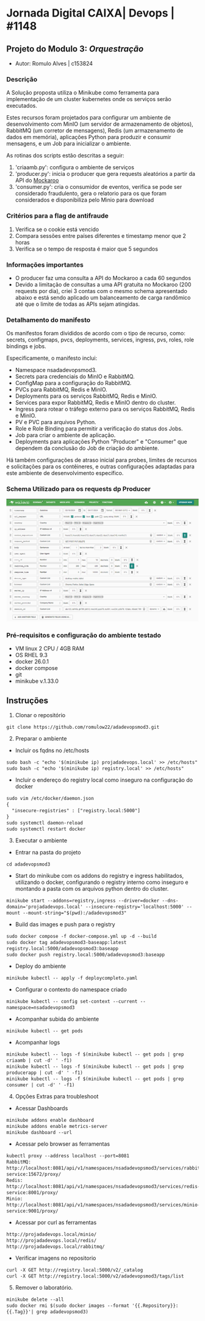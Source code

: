 # Jornada Digital CAIXA| Devops | #1148

## Projeto do Modulo 3: *Orquestração*

- Autor: Romulo Alves | c153824

### Descrição

A Solução proposta utiliza o Minikube como ferramenta para implementação de um cluster kubernetes onde os serviços serão executados.

Estes recursos foram projetados para configurar um ambiente de desenvolvimento  com MinIO (um servidor de armazenamento de objetos), RabbitMQ (um corretor de mensagens), Redis (um armazenamento de dados em memória), aplicações Python para produzir e consumir mensagens, e um Job para inicializar o ambiente.

As rotinas dos scripts estão descritas a seguir:

1. 'criaamb.py': configura o ambiente de serviços
2. 'producer.py': inicia o producer que gera requests aleatórios a partir da API do [Mockaroo](https://mockaroo.com/)
3. 'consumer.py': cria o consumidor de eventos, verifica se pode ser considerado fraudulento, gera o relatorio para os que foram considerados e disponibiliza pelo Minio para download

### Critérios para a flag de antifraude

1. Verifica se o cookie está vencido
2. Compara sessões entre países diferentes e timestamp menor que 2 horas 
3. Verifica se o tempo de resposta é maior que 5 segundos

### Informações importantes

- O producer faz uma consulta a API do Mockaroo a cada 60 segundos
- Devido a limitação de consultas a uma API gratuita no Mockaroo (200 requests por dia), criei 3 contas com o mesmo schema apresentado abaixo e está sendo aplicado um balanceamento de carga randômico até que o limite de todas as APIs sejam atingidas.

### Detalhamento do manifesto

Os manifestos foram divididos de acordo com o tipo de recurso, como: secrets, configmaps, pvcs, deployments, services, ingress, pvs, roles, role bindings e jobs.

Especificamente, o manifesto inclui:

*  Namespace nsadadevopsmod3.
*  Secrets para credenciais do MinIO e RabbitMQ.
*  ConfigMap para a configuração do RabbitMQ.
*  PVCs para RabbitMQ, Redis e MinIO.
*  Deployments para os serviços RabbitMQ, Redis e MinIO.
*  Services para expor RabbitMQ, Redis e MinIO dentro do cluster.
*  Ingress para rotear o tráfego externo para os serviços RabbitMQ, Redis e MinIO.
*  PV e PVC para arquivos Python.
*  Role e Role Binding para permitir a verificação do status dos Jobs.
*  Job para criar o ambiente de aplicação.
*  Deployments para aplicações Python "Producer" e "Consumer" que dependem da conclusão do Job de criação do ambiente.

Há também configurações de atraso inicial para probes, limites de recursos e solicitações para os contêineres, e outras configurações adaptadas para este ambiente de desenvolvimento específico.

### Schema Utilizado para os requests dp Producer

![mockaroo-schema](images/mockaroo-schema.png?raw=true "mockaroo-schema")


### Pré-requisitos e configuração do ambiente testado

- VM linux 2 CPU / 4GB RAM
- OS RHEL 9.3
- docker 26.0.1
- docker compose
- git
- minikube v.1.33.0

## Instruções

1. Clonar o repositório

```
git clone https://github.com/romulow22/adadevopsmod3.git
```

2. Preparar o ambiente

* Incluir os fqdns no /etc/hosts

```
sudo bash -c "echo '$(minikube ip) projadadevops.local' >> /etc/hosts"
sudo bash -c "echo '$(minikube ip) registry.local' >> /etc/hosts"
```

* Incluir o endereço do registry local como inseguro na configuração do docker

```
sudo vim /etc/docker/daemon.json
{
  "insecure-registries" : ["registry.local:5000"]
}
sudo systemctl daemon-reload
sudo systemctl restart docker
```

3. Executar o ambiente 

* Entrar na pasta do projeto

```
cd adadevopsmod3
```

* Start do minikube com os addons do registry e ingress habilitados, utilizando o docker, configurando o registry interno como inseguro e montando a pasta com os arquivos python dentro do cluster.

```
minikube start --addons=registry,ingress --driver=docker --dns-domain='projadadevops.local' --insecure-registry='localhost:5000' --mount --mount-string="$(pwd):/adadevopsmod3"
``` 

* Build das images e push para o registry

```  
sudo docker compose -f docker-compose.yml up -d --build
sudo docker tag adadevopsmod3-baseapp:latest registry.local:5000/adadevopsmod3:baseapp
sudo docker push registry.local:5000/adadevopsmod3:baseapp
```  

* Deploy do ambiente

```  
minikube kubectl -- apply -f deploycompleto.yaml
``` 

* Configurar o contexto do namespace criado
```  
minikube kubectl -- config set-context --current --namespace=nsadadevopsmod3
```  

* Acompanhar subida do ambiente

``` 
minikube kubectl -- get pods
``` 

* Acompanhar logs

``` 
minikube kubectl -- logs -f $(minikube kubectl -- get pods | grep criaamb | cut -d' ' -f1)
minikube kubectl -- logs -f $(minikube kubectl -- get pods | grep producerapp | cut -d' ' -f1)
minikube kubectl -- logs -f $(minikube kubectl -- get pods | grep consumer | cut -d' ' -f1)
``` 


4. Opções Extras para troubleshoot

* Acessar Dashboards

``` 
minikube addons enable dashboard
minikube addons enable metrics-server
minikube dashboard --url
``` 

* Acessar pelo browser as ferramentas

``` 
kubectl proxy --address localhost --port=8081
RabbitMQ: http://localhost:8081/api/v1/namespaces/nsadadevopsmod3/services/rabbitmq-service:15672/proxy/
Redis: http://localhost:8081/api/v1/namespaces/nsadadevopsmod3/services/redis-service:8001/proxy/
Minio: http://localhost:8081/api/v1/namespaces/nsadadevopsmod3/services/minio-service:9001/proxy/
``` 

* Acessar por curl as ferramentas

``` 
http://projadadevops.local/minio/
http://projadadevops.local/redis/
http://projadadevops.local/rabbitmq/
``` 

* Verificar imagens no repositorio

``` 
curl -X GET http://registry.local:5000/v2/_catalog
curl -X GET http://registry.local:5000/v2/adadevopsmod3/tags/list
``` 

5. Remover o laboratório.  

```
minikube delete --all
sudo docker rmi $(sudo docker images --format '{{.Repository}}:{{.Tag}}'| grep adadevopsmod3)
``` 